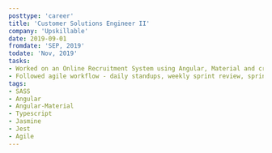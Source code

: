 ```yaml
---
posttype: 'career'
title: 'Customer Solutions Engineer II'
company: 'Upskillable'
date: 2019-09-01
fromdate: 'SEP, 2019'
todate: 'Nov, 2019'
tasks:
- Worked on an Online Recruitment System using Angular, Material and created unit tests using Jasmine & Jest
- Followed agile workflow - daily standups, weekly sprint review, sprint planning and sprint retrospective meetings
tags:
- SASS
- Angular
- Angular-Material
- Typescript
- Jasmine
- Jest
- Agile
---
```



